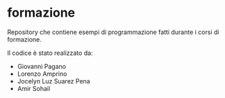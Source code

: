 ﻿# formazione

Repository che contiene esempi di programmazione fatti durante i corsi di formazione.

Il codice è stato realizzato da:

- Giovanni Pagano
- Lorenzo Amprino
- Jocelyn Luz Suarez Pena
- Amir Sohail
